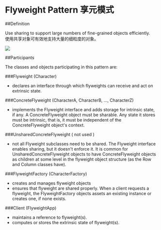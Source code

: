 # Flyweight Pattern 享元模式
##Definition

Use sharing to support large numbers of fine-grained objects efficiently.
<br>使用共享对象可有效地支持大量的细粒度的对象。

![](https://github.com/QianMo/Unity-Design-Pattern/blob/master/UML_Picture/flyweight.gif)


##Participants

The classes and objects participating in this pattern are:

###Flyweight   (Character)
* declares an interface through which flyweights can receive and act on extrinsic state.

###ConcreteFlyweight   (CharacterA, CharacterB, ..., CharacterZ)
* implements the Flyweight interface and adds storage for intrinsic state, if any. A ConcreteFlyweight object must be sharable. Any state it stores must be intrinsic, that is, it must be independent of the ConcreteFlyweight object's context.

###UnsharedConcreteFlyweight   ( not used )
* not all Flyweight subclasses need to be shared. The Flyweight interface enables sharing, but it doesn't enforce it. It is common for UnsharedConcreteFlyweight objects to have ConcreteFlyweight objects as children at some level in the flyweight object structure (as the Row and Column classes have).

###FlyweightFactory   (CharacterFactory)
* creates and manages flyweight objects
* ensures that flyweight are shared properly. When a client requests a flyweight, the FlyweightFactory objects assets an existing instance or creates one, if none exists.

###Client   (FlyweightApp)
* maintains a reference to flyweight(s).
* computes or stores the extrinsic state of flyweight(s).

